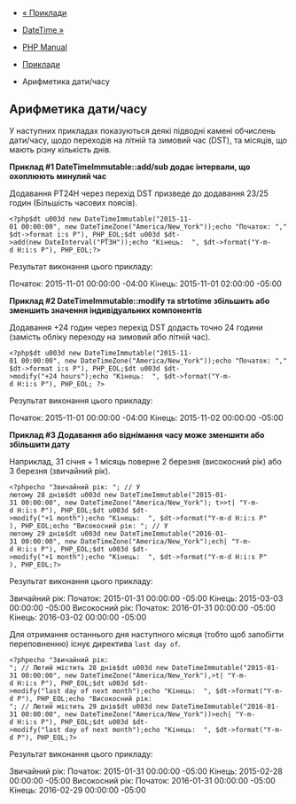 - [« Приклади](datetime.examples.md)
- [DateTime »](class.datetime.md)

- [PHP Manual](index.md)
- [Приклади](datetime.examples.md)
- Арифметика дати/часу

## Арифметика дати/часу

У наступних прикладах показуються деякі підводні камені обчислень
дати/часу, щодо переходів на літній та зимовий час (DST), та
місяців, що мають різну кількість днів.

**Приклад #1 DateTimeImmutable::add/sub додає інтервали, що охоплюють
минулий час**

Додавання PT24H через перехід DST призведе до додавання 23/25 годин
(Більшість часових поясів).

` <?php$dt u003d new DateTimeImmutable("2015-11-01 00:00:00", new DateTimeZone("America/New_York"));echo "Початок: ","$dt->format i:s P"), PHP_EOL;$dt u003d $dt->add(new DateInterval("PT3H"));echo "Кінець:  ", $dt->format("Y-m-d H:i:s P"), PHP_EOL;?> `

Результат виконання цього прикладу:

Початок: 2015-11-01 00:00:00 -04:00
Кінець: 2015-11-01 02:00:00 -05:00

**Приклад #2 DateTimeImmutable::modify та strtotime збільшить або зменшить
значення індивідуальних компонентів**

Додавання +24 годин через перехід DST додасть точно 24 години (замість
обліку переходу на зимовий або літній час).

` <?php$dt u003d new DateTimeImmutable("2015-11-01 00:00:00", new DateTimeZone("America/New_York"));echo "Початок: ","$dt->format i:s P"), PHP_EOL;$dt u003d $dt->modify("+24 hours");echo "Кінець:  ", $dt->format("Y-m-d H:i:s P"), PHP_EOL; ?> `

Результат виконання цього прикладу:

Початок: 2015-11-01 00:00:00 -04:00
Кінець: 2015-11-02 00:00:00 -05:00

**Приклад #3 Додавання або віднімання часу може зменшити або
збільшити дату**

Наприклад, 31 січня + 1 місяць поверне 2 березня (високосний рік) або 3
березня (звичайний рік).

`<?phpecho "Звичайний рік:
"; // У лютому 28 днів$dt u003d new DateTimeImmutable("2015-01-31 00:00:00", new DateTimeZone("America/New_York"); t>>t| "Y-m-d H:i:s P"), PHP_EOL;$dt u003d $dt->modify("+1 month");echo "Кінець:  ", $dt->format("Y-m-d H:i:s P" ), PHP_EOL;echo "Високосний рік:
"; // У лютому 29 днів$dt u003d new DateTimeImmutable("2016-01-31 00:00:00", new DateTimeZone("America/New_York");ech| "Y-m-d H:i:s P"), PHP_EOL;$dt u003d $dt->modify("+1 month");echo "Кінець:  ", $dt->format("Y-m-d H:i:s P" ), PHP_EOL;?> `

Результат виконання цього прикладу:

Звичайний рік:
Початок: 2015-01-31 00:00:00 -05:00
Кінець: 2015-03-03 00:00:00 -05:00
Високосний рік:
Початок: 2016-01-31 00:00:00 -05:00
Кінець: 2016-03-02 00:00:00 -05:00

Для отримання останнього дня наступного місяця (тобто щоб
запобігти переповненню) існує директива `last day of`.

`<?phpecho "Звичайний рік:
"; // Лютий містить 28 днів$dt u003d new DateTimeImmutable("2015-01-31 00:00:00", new DateTimeZone("America/New_York"),>t| "Y-m-d H:i:s P"), PHP_EOL;$dt u003d $dt->modify("last day of next month");echo "Кінець:  ", $dt->format("Y-m-d P"), PHP_EOL;echo "Високосний рік:
"; // Лютий містить 29 днів$dt u003d new DateTimeImmutable("2016-01-31 00:00:00", new DateTimeZone("America/New_York"))>ech| "Y-m-d H:i:s P"), PHP_EOL;$dt u003d $dt->modify("last day of next month");echo "Кінець:  ", $dt->format("Y-m-d P"), PHP_EOL;?> `

Результат виконання цього прикладу:

Звичайний рік:
Початок: 2015-01-31 00:00:00 -05:00
Кінець: 2015-02-28 00:00:00 -05:00
Високосний рік:
Початок: 2016-01-31 00:00:00 -05:00
Кінець: 2016-02-29 00:00:00 -05:00
